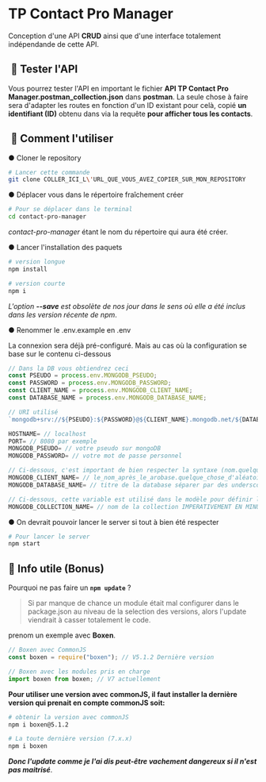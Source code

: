 # TP Contact Pro Manager

Conception d'une API **CRUD** ainsi que d'une interface totalement indépendande de cette API.

##  📍 Tester l'API

Vous pourrez tester l'API en important le fichier **API TP Contact Pro Manager.postman_collection.json** dans **postman**.
La seule chose à faire sera d'adapter les routes en fonction d'un ID existant pour celà,
copié **un identifiant (ID)** obtenu dans via la requête **pour afficher tous les contacts**.

##  📍 Comment l'utiliser

● Cloner le repository

```sh
# Lancer cette commande
git clone COLLER_ICI_L\'URL_QUE_VOUS_AVEZ_COPIER_SUR_MON_REPOSITORY
```

● Déplacer vous dans le répertoire fraîchement créer

```sh
# Pour se déplacer dans le terminal
cd contact-pro-manager
```

_contact-pro-manager_ étant le nom du répertoire qui aura été créer.

● Lancer l'installation des paquets

```sh
# version longue
npm install

# version courte
npm i
```

_L'option **--save** est obsolète de nos jour dans le sens où elle a été inclus dans les version récente de npm_.

● Renommer le .env.example en .env

La connexion sera déjà pré-configuré.
Mais au cas où la configuration se base sur le contenu ci-dessous

```js
// Dans la DB vous obtiendrez ceci
const PSEUDO = process.env.MONGODB_PSEUDO;
const PASSWORD = process.env.MONGODB_PASSWORD;
const CLIENT_NAME = process.env.MONGODB_CLIENT_NAME;
const DATABASE_NAME = process.env.MONGODB_DATABASE_NAME;

// URI utilisé
`mongodb+srv://${PSEUDO}:${PASSWORD}@${CLIENT_NAME}.mongodb.net/${DATABASE_NAME}`

HOSTNAME= // localhost
PORT= // 8080 par exemple
MONGODB_PSEUDO= // votre pseudo sur mongoDB
MONGODB_PASSWORD= // votre mot de passe personnel

// Ci-dessous, c'est important de bien respecter la syntaxe (nom.quelque_chose)
MONGODB_CLIENT_NAME= // le_nom_après_le_arobase.quelque_chose_d'aléatoire
MONGODB_DATABASE_NAME= // titre de la database séparer par des underscore ( _ )

// Ci-dessous, cette variable est utilisé dans le modèle pour définir la collection qui sera utilsié.
MONGODB_COLLECTION_NAME= // nom de la collection IMPERATIVEMENT EN MINUSCULE ET AVEC UN S A LA FIN (il sera ajouté par défaut avec mongodb donc autant le mettre).
```

● On devrait pouvoir lancer le server si tout à bien été respecter

```sh
# Pour lancer le server
npm start
```

## 📍 Info utile (Bonus)

Pourquoi ne pas faire un **`npm update`** ?

> Si par manque de chance un module était mal configurer dans le package.json au niveau de la selection des versions,
> alors l'update viendrait à casser totalement le code.

prenom un exemple avec **Boxen**.

```js
// Boxen avec CommonJS
const boxen = require("boxen"); // V5.1.2 Dernière version

// Boxen avec les modules pris en charge
import boxen from boxen; // V7 actuellement
```

**Pour utiliser une version avec commonJS, il faut installer la dernière version qui prenait en compte commonJS soit:**

```sh
# obtenir la version avec commonJS
npm i boxen@5.1.2

# La toute dernière version (7.x.x)
npm i boxen
```

**_Donc l'update comme je l'ai dis peut-être vachement dangereux si il n'est pas maitrisé_**.
